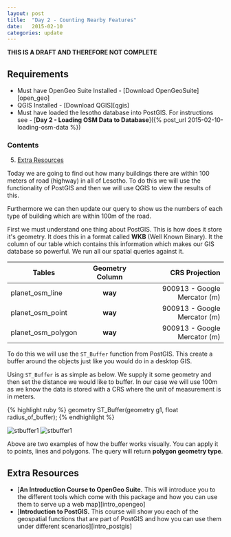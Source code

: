 ```yaml
---
layout: post
title:  "Day 2 - Counting Nearby Features"
date:   2015-02-10
categories: update
---
```

**THIS IS A DRAFT AND THEREFORE NOT COMPLETE**

## Requirements
- Must have OpenGeo Suite Installed - [Download OpenGeoSuite][open_geo]
- QGIS Installed - [Download QGIS][qgis]
- Must have loaded the lesotho database into PostGIS. For instructions see - [**Day 2 - Loading OSM Data to Database**]({% post_url 2015-02-10-loading-osm-data %})

### **Contents**

5. [Extra Resources](#extra-resources)


Today we are going to find out how many buildings there are within 100 meters of road (highway) in all of Lesotho. To do this we will use the functionality of PostGIS and then we will use QGIS to view the results of this.

Furthermore we can then update our query to show us the numbers of each type of building which are within 100m of the road.

First we must understand one thing about PostGIS. This is how does it store it's geometry. It does this in a format called **WKB** (Well Known Binary). It the column of our table which contains this information which makes our GIS database so powerful. We run all our spatial queries against it.

| Tables        | Geometry Column           | CRS Projection  |
| ------------- |:-------------:| -----:|
| planet_osm_line      | **way** | 900913 - Google Mercator (m) |
| planet_osm_point      | **way**      |   900913 - Google Mercator (m) |
| planet_osm_polygon |  **way**     |    900913 - Google Mercator (m) | 


To do this we will use the ```ST_Buffer``` function from PostGIS. This create a buffer around the objects just like you would do in a desktop GIS.

Using ```ST_Buffer``` is as simple as below. We supply it some geometry and then set the distance we would like to buffer. In our case we will use 100m as we know the data is stored with a CRS where the unit of measurement is in meters.

{% highlight ruby %}
geometry ST_Buffer(geometry g1, float radius_of_buffer);
{% endhighlight %}

![stbuffer1]({{site.baseurl}}/img/day2/st_buffer01.png)
![stbuffer1]({{site.baseurl}}/img/day2/st_buffer03.png)

Above are two examples of how the buffer works visually. You can apply it to points, lines and polygons. The query will return **polygon geometry type**.

## Extra Resources
- [**An Introduction Course to OpenGeo Suite.** This will introduce you to the different tools which come with this package and how you can use them to serve up a web map][intro_opengeo]
- [**Introduction to PostGIS.** This course will show you each of the geospatial functions that are part of PostGIS and how you can use them under different scenarios][intro_postgis]